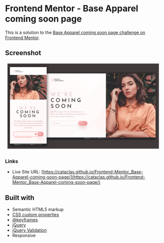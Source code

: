 # Frontend Mentor - Base Apparel coming soon page

This is a solution to the [Base Apparel coming soon page challenge on Frontend Mentor](https://www.frontendmentor.io/challenges/base-apparel-coming-soon-page-5d46b47f8db8a7063f9331a0).


## Screenshot

<img src="screenshot/screen.png">


### Links

- Live Site URL: [https://cataclas.github.io/Frontend-Mentor_Base-Apparel-coming-soon-page/](https://cataclas.github.io/Frontend-Mentor_Base-Apparel-coming-soon-page/)


## Built with

- Semantic HTML5 markup
- [CSS custom properties](https://devdocs.io/css/)
- [@keyframes](https://devdocs.io/css/@keyframes)
- [jQuery](https://api.jquery.com/)
- [jQuery Validation](https://jqueryvalidation.org/documentation/)
- Responsive